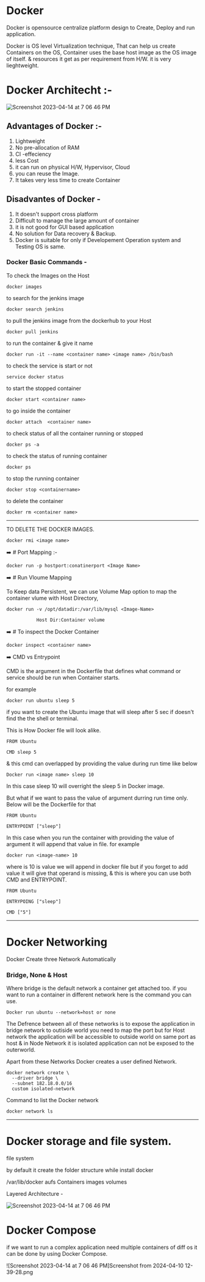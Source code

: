 # Docker

Docker is opensource centralize platform design to Create, Deploy and run application.

Docker is OS level Virtualization technique, That can help us create Containers on the OS, 
Container uses the base host image as the OS image of itself. & resources it get as per requirement from H/W. it is very lieghtweight. 

# Docker Architecht :- 
![Screenshot 2023-04-14 at 7 06 46 PM](DockerArch-2-1024x458.png)



## Advantages of Docker :- 

1. Lightweight 
2. No pre-allocation of RAM 
3. CI -effeciency 
4. less Cost
5. it can run on physical H/W, Hypervisor, Cloud
6. you can reuse the Image.
7. It takes very less time to create Container

## Disadvantes of Docker - 

1. It doesn't support cross platform
2. Difficult to manage the large amount of container
3. it is not good for GUI based application
4. No solution for Data recovery & Backup.
5. Docker is suitable for only if Developement Operation system and Testing OS is same.


### Docker Basic Commands - 

To check the Images on the Host
``` 
docker images
```
to search for the jenkins image    

``` 
docker search jenkins
``` 

to pull the jenkins image from the dockerhub to your Host 
``` 
docker pull jenkins
``` 
to run the container & give it name 

``` 
docker run -it --name <container name> <image name> /bin/bash
``` 

to check the service is start or not 
``` 
service docker status
``` 

to start the stopped container 
``` 
docker start <container name>
``` 

to go inside the container

``` 
docker attach  <container name>
``` 

to check status of all the container running or stopped
```
docker ps -a
``` 

to check the status of running container

```
docker ps
``` 

to stop the running container 
``` 
docker stop <containername>
``` 

to delete the container 
``` 
docker rm <container name>
```  

************************************************************************


TO DELETE THE DOCKER IMAGES. 

```
docker rmi <image name>
```

➡️ # Port Mapping :- 

```
docker run -p hostport:conatinerport <Image Name>
```

➡️ # Run Vloume Mapping 

To Keep data Persistent, we can use Volume Map option to map the container vlume with Host Directory,

```
docker run -v /opt/datadir:/var/lib/mysql <Image-Name>
```
               Host Dir:Container volume


➡️ # To inspect the Docker Container

```
docker inspect <container name>
```

➡️ CMD vs Entrypoint

CMD is the argument in the Dockerfile that defines what command or service should be run when Container starts. 

for example 

```
docker run ubuntu sleep 5
```

if you want to create the Ubuntu image that will sleep after 5 sec if doesn't find the the shell or terminal. 

This is How Docker file will look alike. 

```
FROM Ubuntu

CMD sleep 5
```

& this cmd can overlapped by providing the value during run time like below 

```
Docker run <image name> sleep 10
```

In this case sleep 10 will overright the sleep 5 in Docker image. 

But what if we want to pass the value of argument durring run time only. Below will be the Dockerfile for that 

```
FROM Ubuntu

ENTRYPOINT ["sleep"]
```

In this case when you run the container with providing the value of argument it will append that value in file. for example 

```
docker run <image-name> 10
```

where is 10 is value we will append in docker file but if you forget to add value it will give that operand is missing, & this is where you can use both CMD and ENTRYPOINT.

```
FROM Ubuntu

ENTRYPOING ["sleep"]

CMD ["5"]

```
******************************************************************************************

# Docker Networking

Docker Create three Network Automatically 

### Bridge, None & Host

Where bridge is the default network a container get attached too. if you want to run a container in different network here is the command you can use. 

```
Docker run ubuntu --network=host or none
```

The Defrence between all of these networks is to expose the application in bridge network to outiside world you need to map the port but for Host network the application will be accessible to outside world on same port as host & in Node Network it is isolated application can not be exposed to the outerworld. 

Apart from these Networks Docker creates a user defined Network. 

```
docker network create \
  --driver bridge \
  --subnet 182.18.0.0/16
  custom isolated-network
```

Command to list the Docker network

```
docker network ls
```

*******************************************************************************************

# Docker storage and file system.

file system 

by default it create the folder structure while install docker 

/var/lib/docker
  aufs
  Containers
  images
  volumes

Layered Architecture - 

![Screenshot 2023-04-14 at 7 06 46 PM](image.png)



# Docker Compose 

if we want to run a complex application need multiple containers of diff os it can be done by using Docker Compose. 

![Screenshot 2023-04-14 at 7 06 46 PM]Screenshot from 2024-04-10 12-39-28.png





